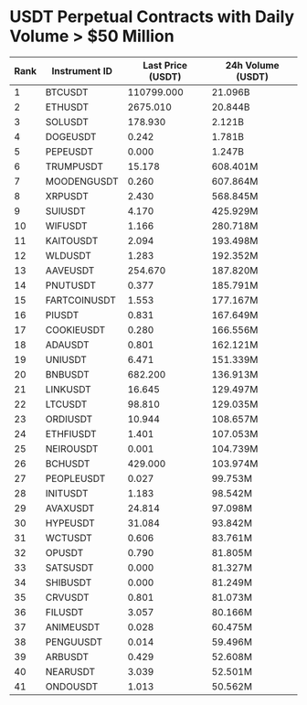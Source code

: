 # USDT Perpetual Contracts with Daily Volume > $50 Million

| Rank | Instrument ID | Last Price (USDT) | 24h Volume (USDT) |
|------|---------------|-------------------|-------------------|
| 1 | BTCUSDT | 110799.000 | 21.096B |
| 2 | ETHUSDT | 2675.010 | 20.844B |
| 3 | SOLUSDT | 178.930 | 2.121B |
| 4 | DOGEUSDT | 0.242 | 1.781B |
| 5 | PEPEUSDT | 0.000 | 1.247B |
| 6 | TRUMPUSDT | 15.178 | 608.401M |
| 7 | MOODENGUSDT | 0.260 | 607.864M |
| 8 | XRPUSDT | 2.430 | 568.845M |
| 9 | SUIUSDT | 4.170 | 425.929M |
| 10 | WIFUSDT | 1.166 | 280.718M |
| 11 | KAITOUSDT | 2.094 | 193.498M |
| 12 | WLDUSDT | 1.283 | 192.352M |
| 13 | AAVEUSDT | 254.670 | 187.820M |
| 14 | PNUTUSDT | 0.377 | 185.791M |
| 15 | FARTCOINUSDT | 1.553 | 177.167M |
| 16 | PIUSDT | 0.831 | 167.649M |
| 17 | COOKIEUSDT | 0.280 | 166.556M |
| 18 | ADAUSDT | 0.801 | 162.121M |
| 19 | UNIUSDT | 6.471 | 151.339M |
| 20 | BNBUSDT | 682.200 | 136.913M |
| 21 | LINKUSDT | 16.645 | 129.497M |
| 22 | LTCUSDT | 98.810 | 129.035M |
| 23 | ORDIUSDT | 10.944 | 108.657M |
| 24 | ETHFIUSDT | 1.401 | 107.053M |
| 25 | NEIROUSDT | 0.001 | 104.739M |
| 26 | BCHUSDT | 429.000 | 103.974M |
| 27 | PEOPLEUSDT | 0.027 | 99.753M |
| 28 | INITUSDT | 1.183 | 98.542M |
| 29 | AVAXUSDT | 24.814 | 97.098M |
| 30 | HYPEUSDT | 31.084 | 93.842M |
| 31 | WCTUSDT | 0.606 | 83.761M |
| 32 | OPUSDT | 0.790 | 81.805M |
| 33 | SATSUSDT | 0.000 | 81.327M |
| 34 | SHIBUSDT | 0.000 | 81.249M |
| 35 | CRVUSDT | 0.801 | 81.073M |
| 36 | FILUSDT | 3.057 | 80.166M |
| 37 | ANIMEUSDT | 0.028 | 60.475M |
| 38 | PENGUUSDT | 0.014 | 59.496M |
| 39 | ARBUSDT | 0.429 | 52.608M |
| 40 | NEARUSDT | 3.039 | 52.501M |
| 41 | ONDOUSDT | 1.013 | 50.562M |

